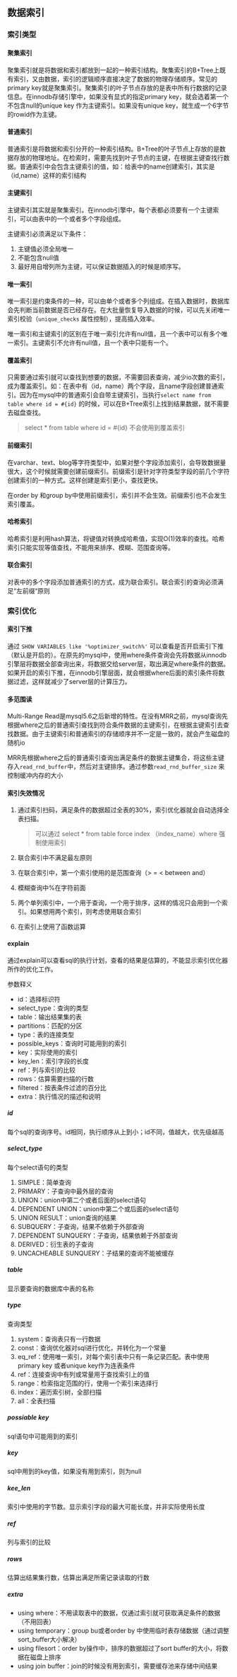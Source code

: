 ## 数据索引

### 索引类型

#### 聚集索引 

聚集索引就是将数据和索引都放到一起的一种索引结构。聚集索引的B+Tree上既有索引，又由数据，索引的逻辑顺序直接决定了数据的物理存储顺序。常见的primary key就是聚集索引。聚集索引的叶子节点存放的是表中所有行数据的记录信息。在innodb存储引擎中，如果没有显式的指定primary key，就会选着第一个不包含null的unique key 作为主键索引。如果没有unique key，就生成一个6字节的rowid作为主键。

#### 普通索引

普通索引是将数据和索引分开的一种索引结构。B+Tree的叶子节点上存放的是数据存放的物理地址。在检索时，需要先找到叶子节点的主键，在根据主键查找行数据。普通索引中会包含主键索引的值，如：给表中的name创建索引，其实是（id,name）这样的索引结构

#### 主键索引

主键索引其实就是聚集索引。在innodb引擎中，每个表都必须要有一个主键索引，可以由表中的一个或者多个字段组成。

主键索引必须满足以下条件：

1. 主键值必须全局唯一
2. 不能包含null值
3. 最好用自增列所为主键，可以保证数据插入的时候是顺序写。

#### 唯一索引

唯一索引是约束条件的一种，可以由单个或者多个列组成。在插入数据时，数据库会先判断当前数据是否已经存在。在大批量恢复导入数据的时候，可以先关闭唯一索引校验（`unique_checks` 属性控制），提高插入效率。

唯一索引和主键索引的区别在于唯一索引允许有null值，且一个表中可以有多个唯一索引。主键索引不允许有null值，且一个表中只能有一个。

#### 覆盖索引

只需要通过索引就可以查找到想要的数据，不需要回表查询，减少io次数的索引，成为覆盖索引。如：在表中有（id，name）两个字段，且name字段创建普通索引。因为在mysql中的普通索引会自带主键索引，当执行`select name from table where id = #{id}` 的时候，可以在B+Tree索引上找到结果数据，就不需要去磁盘查找。

> select * from table where id  = #{id} 不会使用到覆盖索引

#### 前缀索引

在varchar、text、blog等字符类型中，如果对整个字段添加索引，会导致数据量很大，这个时候就需要创建前缀索引。前缀索引是针对字符类型字段的前几个字符创建索引的一种方式。这样创建是索引更小，查找更快。

在order by 和group by中使用前缀索引，索引并不会生效。前缀索引也不会发生索引覆盖。

#### 哈希索引

哈希索引是利用hash算法，将键值对转换成哈希值，实现O(1)效率的查找。哈希索引只能实现等值查找，不能用来排序、模糊、范围查询等。

#### 联合索引

对表中的多个字段添加普通索引的方式，成为联合索引。联合索引的查询必须满足“左前缀“原则

###  索引优化

#### 索引下推

通过 `SHOW VARIABLES like '%optimizer_switch%'` 可以查看是否开启索引下推（默认是开启的）。在原先的mysql中，使用where条件查询会先将数据从innodb引擎层将数据全部查询出来，将数据交给server层，取出满足where条件的数据。如果开启的索引下推，在innodb引擎层面，就会根据where后面的索引条件将数据过滤，这样就减少了server层的计算压力。

#### 多范围读

Multi-Range Read是mysql5.6之后新增的特性。在没有MRR之前，mysql查询先根据where之后的普通索引查找到符合条件数据的主键索引，在根据主键索引去查找数据。由于主键索引和普通索引的存储顺序并不一定是一致的，就会产生磁盘的随机io

MRR先根据where之后的普通索引查询出满足条件的数据主键集合，将这些主键存入`read_rnd_buffer`中，然后对主键排序。通过参数`read_rnd_buffer_size` 来控制缓冲内存的大小

#### 索引失效情况

1. 通过索引扫码，满足条件的数据超过全表的30%，索引优化器就会自动选择全表扫描。

   > 可以通过 select * from table force index （index_name）where 强制使用索引

2. 联合索引中不满足最左原则
3. 在联合索引中，第一个索引使用的是范围查询（> = < between and）
4. 模糊查询中%在字符前面
5. 两个单列索引中，一个用于查询，一个用于排序，这样的情况只会用到一个索引。如果想用两个索引，则考虑使用联合索引
6. 在索引上使用了函数运算

#### explain

通过explain可以查看sql的执行计划，查看的结果是估算的，不能显示索引优化器所作的优化工作。

参数释义

- id：选择标识符
- select_type：查询的类型
- table：输出结果集的表
- partitions：匹配的分区
- type：表的连接类型
- possible_keys：查询时可能用到的索引
- key：实际使用的索引
- key_len：索引字段的长度
- ref：列与索引的比较
- rows：估算需要扫描的行数
- filtered：按表条件过滤的百分比
- extra：执行情况的描述和说明

##### id

每个sql的查询序号。id相同，执行顺序从上到小；id不同，值越大，优先级越高

##### select_type

每个select语句的类型

1. SIMPLE：简单查询
2. PRIMARY：子查询中最外层的查询
3. UNION：union中第二个或者后面的select语句
4. DEPENDENT UNION：union中第二个或后面的select语句
5. UNION RESULT：union查询的结果
6. SUBQUERY：子查询，结果不依赖于外部查询
7. DEPENDENT  SUNQUERY：子查询，结果依赖于外部查询
8. DERIVED：衍生表的子查询
9. UNCACHEABLE SUNQUERY：子结果的查询不能被缓存

##### table

显示要查询的数据库中表的名称

##### type

查询类型

1. system：查询表只有一行数据
2. const：查询优化器对sql进行优化，并转化为一个常量
3. eq_ref：使用唯一索引，对每个索引表中只有一条记录匹配。表中使用primary key 或者unique key作为连表条件
4. ref：连接查询中有列或常量用于查找索引上的值
5. range：检索指定范围的行，使用一个索引来选择行
6. index：遍历索引树，全部扫描
7. all：全表扫描

##### possiable key

sql语句中可能用到的索引

##### key

sql中用到的key值，如果没有用到索引，则为null

##### kee_len

索引中使用的字节数。显示索引字段的最大可能长度，并非实际使用长度

##### ref

列与索引的比较

##### rows

估算出结果集行数，估算出满足所需记录读取的行数

##### extra

- using where：不用读取表中的数据，仅通过索引就可获取满足条件的数据（不用回表）
- using temporary：group bu或者order by 中使用临时表存储数据（通过调整sort_buffer大小解决）
- using filesort：order by操作中，排序的数据超过了sort buffer的大小，将数据在磁盘上排序
- using join buffer：join的时候没有用到索引，需要缓存池来存储中间结果


